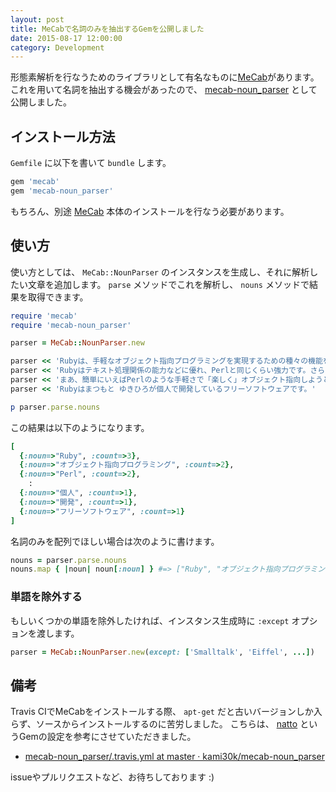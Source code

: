 ```yaml
---
layout: post
title: MeCabで名詞のみを抽出するGemを公開しました
date: 2015-08-17 12:00:00
category: Development
---
```


形態素解析を行なうためのライブラリとして有名なものに[MeCab](http://taku910.github.io/mecab/)があります。
これを用いて名詞を抽出する機会があったので、 [mecab-noun_parser](https://github.com/kami30k/mecab-noun_parser) として公開しました。

## インストール方法

`Gemfile` に以下を書いて `bundle` します。

```ruby
gem 'mecab'
gem 'mecab-noun_parser'
```

もちろん、別途 [MeCab](http://taku910.github.io/mecab/#install) 本体のインストールを行なう必要があります。

## 使い方

使い方としては、 `MeCab::NounParser` のインスタンスを生成し、それに解析したい文章を追加します。
`parse` メソッドでこれを解析し、 `nouns` メソッドで結果を取得できます。

```ruby
require 'mecab'
require 'mecab-noun_parser'

parser = MeCab::NounParser.new

parser << 'Rubyは、手軽なオブジェクト指向プログラミングを実現するための種々の機能を持つオブジェクト指向スクリプト言語です。本格的なオブジェクト指向言語であるSmalltalk、EiffelやC++などでは大げさに思われるような領域でのオブジェクト指向プログラミングを支援することを目的としています。もちろん通常の手続き型のプログラミングも可能です。'
parser << 'Rubyはテキスト処理関係の能力などに優れ、Perlと同じくらい強力です。さらにシンプルな文法と、例外処理やイテレータなどの機構によって、より分かりやすいプログラミングが出来ます。'
parser << 'まあ、簡単にいえばPerlのような手軽さで「楽しく」オブジェクト指向しようという言語です。どうぞ使ってみてください。'
parser << 'Rubyはまつもと ゆきひろが個人で開発しているフリーソフトウェアです。'

p parser.parse.nouns
```

この結果は以下のようになります。

```ruby
[
  {:noun=>"Ruby", :count=>3},
  {:noun=>"オブジェクト指向プログラミング", :count=>2},
  {:noun=>"Perl", :count=>2},
    :
  {:noun=>"個人", :count=>1},
  {:noun=>"開発", :count=>1},
  {:noun=>"フリーソフトウェア", :count=>1}
]
```

名詞のみを配列でほしい場合は次のように書けます。

```ruby
nouns = parser.parse.nouns
nouns.map { |noun| noun[:noun] } #=> ["Ruby", "オブジェクト指向プログラミング", ...]
```

### 単語を除外する

もしいくつかの単語を除外したければ、インスタンス生成時に `:except` オプションを渡します。

```ruby
parser = MeCab::NounParser.new(except: ['Smalltalk', 'Eiffel', ...])
```

## 備考

Travis CIでMeCabをインストールする際、 `apt-get` だと古いバージョンしか入らず、ソースからインストールするのに苦労しました。
こちらは、 [natto](https://github.com/buruzaemon/natto) というGemの設定を参考にさせていただきました。

- [mecab-noun_parser/.travis.yml at master · kami30k/mecab-noun_parser](https://github.com/kami30k/mecab-noun_parser/blob/master/.travis.yml)

issueやプルリクエストなど、お待ちしております :)
